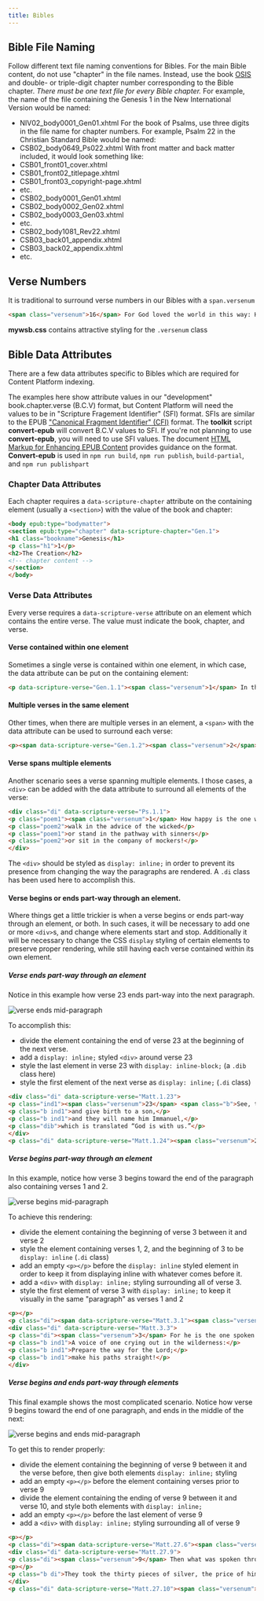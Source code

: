 ```yaml
---
title: Bibles
---
```

## Bible File Naming
Follow different text file naming conventions for Bibles.
For the main Bible content, do not use "chapter" in the file names. Instead, use the book [OSIS](https://docs.google.com/a/lifeway.com/spreadsheets/d/1tgzQru2dVaDU-zhaSfym1UuaPh3_Aktq91iDz9L9JtY/edit?usp=sharing) and double- or triple-digit chapter number corresponding to the Bible chapter. _There must be one text file for every Bible chapter._
For example, the name of the file containing the Genesis 1 in the New International Version would be named:
* NIV02_body0001_Gen01.xhtml
For the book of Psalms, use three digits in the file name for chapter numbers. For example, Psalm 22 in the Christian Standard Bible would be named:
* CSB02_body0649_Ps022.xhtml
With front matter and back matter included, it would look something like:
* CSB01\_front01\_cover.xhtml
* CSB01\_front02\_titlepage.xhtml
* CSB01\_front03\_copyright-page.xhtml
* etc.
* CSB02_body0001_Gen01.xhtml
* CSB02_body0002_Gen02.xhtml
* CSB02_body0003_Gen03.xhtml
* etc.
* CSB02_body1081_Rev22.xhtml
* CSB03\_back01\_appendix.xhtml
* CSB03\_back02\_appendix.xhtml
* etc.

## Verse Numbers

It is traditional to surround verse numbers in our Bibles with a `span.versenum`

```html
<span class="versenum">16</span> For God loved the world in this way: He gave his one and only Son, so that everyone who believes in him will not perish but have eternal life.
```
**mywsb.css** contains attractive styling for the `.versenum` class

## Bible Data Attributes

There are a few data attributes specific to Bibles which are required for Content Platform indexing.

<aside class="caution">The examples here show attribute values in our "development" book.chapter.verse (B.C.V) format, but Content Platform will need the values to be in "Scripture Fragement Identifier" (SFI) format. SFIs are similar to the EPUB <a href="http://idpf.org/epub/linking/cfi/epub-cfi.html">"Canonical Fragment Identifier" (CFI)</a> format. The <b>toolkit</b> script <b>convert-epub</b> will convert B.C.V values to SFI. If you're not planning to use <b>convert-epub</b>, you will need to use SFI values. The document <a href="https://docs.google.com/document/d/1pArlqjQIDvZkPX49alvX9KdU0Wq6qVXaznErP6mi_K0/edit?usp=sharing">HTML Markup for Enhancing EPUB Content</a> provides guidance on the format.</aside>

<aside class="note"><b>Convert-epub</b> is used in <code>npm run build</code>, <code>npm run publish</code>, <code>build-partial</code>, and <code>npm run publishpart</code></aside>

### Chapter Data Attributes

Each chapter requires a `data-scripture-chapter` attribute on the containing element (usually a `<section>`) with the value of the book and chapter:

```html
<body epub:type="bodymatter">
<section epub:type="chapter" data-scripture-chapter="Gen.1">
<h1 class="bookname">Genesis</h1>
<p class="h1">1</p>
<h2>The Creation</h2>
<!-- chapter content -->
</section>
</body>
```

### Verse Data Attributes

Every verse requires a `data-scripture-verse` attribute on an element which contains the entire verse. The value must indicate the book, chapter, and verse.

#### Verse contained within one element

Sometimes a single verse is contained within one element, in which case, the data attribute can be put on the containing element:

```html
<p data-scripture-verse="Gen.1.1"><span class="versenum">1</span> In the beginning God created the heavens and the earth.</p>
```

#### Multiple verses in the same element

Other times, when there are multiple verses in an element, a `<span>` with the data attribute can be used to surround each verse:

```html
<p><span data-scripture-verse="Gen.1.2"><span class="versenum">2</span> Now the earth was formless and empty, darkness covered the surface of the watery depths, and the Spirit of God was hovering over the surface of the waters.</span> <span data-scripture-verse="Gen.1.3"><span class="versenum">3</span> Then God said, “Let there be light,” and there was light.</span> <span data-scripture-verse="Gen.1.4"><span class="versenum">4</span> God saw that the light was good, and God separated the light from the darkness.</span> <span data-scripture-verse="Gen.1.5"><span class="versenum">5</span> God called the light “day,” and the darkness he called “night.” There was an evening, and there was a morning: one day.</span></p>
```

#### Verse spans multiple elements

Another scenario sees a verse spanning multiple elements. I those cases, a `<div>` can be added with the data attribute to surround all elements of the verse:

```html
<div class="di" data-scripture-verse="Ps.1.1">
<p class="poem1"><span class="versenum">1</span> How happy is the one who does not</p>
<p class="poem2">walk in the advice of the wicked</p>
<p class="poem1">or stand in the pathway with sinners</p>
<p class="poem2">or sit in the company of mockers!</p>
</div>
```

The `<div>` should be styled as `display: inline;` in order to prevent its presence from changing the way the paragraphs are rendered. A `.di` class has been used here to accomplish this.

#### Verse begins or ends part-way through an element.

Where things get a little trickier is when a verse begins or ends part-way through an element, or both. In such cases, it will be necessary to add one or more `<div>`s, and change where elements start and stop. Additionally it will be necessary to change the CSS `display` styling of certain elements to preserve proper rendering, while still having each verse contained within its own element.

##### Verse ends part-way through an element

Notice in this example how verse 23 ends part-way into the next paragraph.

![verse ends mid-paragraph](assets/images/uploads/verse-ends-mid-paragraph.png)

To accomplish this:

- divide the element containing the end of verse 23 at the beginning of the next verse.
- add a `display: inline;` styled `<div>` around verse 23
- style the last element in verse 23 with `display: inline-block;` (a `.dib` class here)
- style the first element of the next verse as `display: inline;` (`.di` class)

```html
<div class="di" data-scripture-verse="Matt.1.23">
<p class="ind1"><span class="versenum">23</span> <span class="b">See, the virgin will become pregnant</span></p>
<p class="b ind1">and give birth to a son,</p>
<p class="b ind1">and they will name him Immanuel,</p>
<p class="dib">which is translated “God is with us.”</p>
</div>
<p class="di" data-scripture-verse="Matt.1.24"><span class="versenum">24</span> When Joseph woke up, he did as the Lord’s angel had commanded him. He married her</p>
```

##### Verse begins part-way through an element

In this example, notice how verse 3 begins toward the end of the paragraph also containing verses 1 and 2.

![verse begins mid-paragraph](assets/images/uploads/verse-begins-mid-paragraph.png)

To achieve this rendering:

- divide the element containing the beginning of verse 3 between it and verse 2
- style the element containing verses 1, 2, and the beginning of 3 to be `display: inline` (`.di` class)
- add an empty `<p></p>` before the `display: inline` styled element in order to keep it from displaying inline with whatever comes before it.
- add a `<div>` with `display: inline;` styling surrounding all of verse 3.
- style the first element of verse 3 with `display: inline;` to keep it visually in the same "paragraph" as verses 1 and 2

```html
<p></p>
<p class="di"><span data-scripture-verse="Matt.3.1"><span class="versenum">1</span> In those days John the Baptist came, preaching in the wilderness of Judea</span> <span data-scripture-verse="Matt.3.2"><span class="versenum">2</span> and saying, “Repent, because the kingdom of heaven has come near!”</span></p>
<div class="di" data-scripture-verse="Matt.3.3">
<p class="di"><span class="versenum">3</span> For he is the one spoken of through the prophet Isaiah, who said:</p>
<p class="b ind1">A voice of one crying out in the wilderness:</p>
<p class="b ind1">Prepare the way for the Lord;</p>
<p class="b ind1">make his paths straight!</p>
</div>
```

##### Verse begins *and* ends part-way through elements

This final example shows the most complicated scenario. Notice how verse 9 begins toward the end of one paragraph, and ends in the middle of the next:

![verse begins and ends mid-paragraph](assets/images/uploads/verse-begins-and-ends-mid-paragraph.png)

To get this to render properly:

- divide the element containing the beginning of verse 9 between it and the verse before, then give both elements `display: inline;` styling
- add an empty `<p></p>` before the element containing verses prior to verse 9
- divide the element containing the ending of verse 9 between it and verse 10, and style both elements with `display: inline;`
- add an empty `<p></p>` before the last element of verse 9
- add a `<div>` with `display: inline;` styling surrounding all of verse 9

```html
<p></p>
<p class="di"><span data-scripture-verse="Matt.27.6"><span class="versenum">6</span> The chief priests took the silver and said, “It’s not permitted to put it into the temple treasury, since it is blood money.”</span> <span data-scripture-verse="Matt.27.7"><span class="versenum">7</span> They conferred together and bought the potter’s field with it as a burial place for foreigners.</span> <span data-scripture-verse="Matt.27.8"><span class="versenum">8</span> Therefore that field has been called “Field of Blood” to this day.</span></p>
<div class="di" data-scripture-verse="Matt.27.9">
<p class="di"><span class="versenum">9</span> Then what was spoken through the prophet Jeremiah was fulfilled:</p>
<p></p>
<p class="b di">They took the thirty pieces of silver, the price of him whose price was set by the Israelites,</p>
</div>
<p class="di" data-scripture-verse="Matt.27.10"><span class="versenum">10</span> <span class="b">and they gave them for the potter’s field, as the Lord directed me.</span></p>
```
